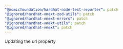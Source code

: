 ```yaml
---
"@nomicfoundation/hardhat-node-test-reporter": patch
"@ignored/hardhat-vnext-zod-utils": patch
"@ignored/hardhat-vnext-errors": patch
"@ignored/hardhat-vnext-utils": patch
"@ignored/hardhat-vnext": patch
---
```


Updating the url property
